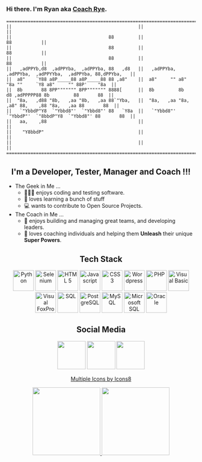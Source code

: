 ### Hi there. I'm Ryan aka [Coach Rye][website]. <!-- https://ascii.co.uk/art -->

```
=================================================================================================================
||                                               ||                                                            ||
||                                    88         ||                                               88           ||
||                                    88         ||                                               88           ||
||                                    88         ||                                               88           ||
||   ,adPPYb,d8  ,adPPYba,  ,adPPYba, 88   ,d8   ||   ,adPPYba,  ,adPPYba,  ,adPPYYba,  ,adPPYba, 88,dPPYba,   ||
||  a8"    `Y88 a8P_____88 a8P_____88 88 ,a8"    ||  a8"     "" a8"     "8a ""     `Y8 a8"     "" 88P'    "8a  ||
||  8b       88 8PP""""""" 8PP""""""" 8888[      ||  8b         8b       d8 ,adPPPPP88 8b         88       88  ||
||  "8a,   ,d88 "8b,   ,aa "8b,   ,aa 88`"Yba,   ||  "8a,   ,aa "8a,   ,a8" 88,    ,88 "8a,   ,aa 88       88  ||
||   `"YbbdP"Y8  `"Ybbd8"'  `"Ybbd8"' 88   `Y8a  ||   `"Ybbd8"'  `"YbbdP"'  `"8bbdP"Y8  `"Ybbd8"' 88       88  ||
||   aa,    ,88                                  ||                                                            ||
||    "Y8bbdP"                                   ||                                                            ||
||                                               ||                                                            ||
=================================================================================================================
```
<h2 align="center">I'm a Developer, Tester, Manager and Coach !!!</h2>

<!--
- 🔭 I’m currently working on ...
- 🌱 I’m currently learning ...
- 👯 I’m looking to collaborate on ...
- 🤔 I’m looking for help with ...
- 💬 Ask me about ...
- 📫 How to reach me: ...
- 😄 Pronouns: ...
- ⚡ Fun fact: ...
-->

- The Geek in Me ... 
   - 👨🏻‍💻 enjoys coding and testing software. 
   - 📖 loves learning a bunch of stuff 
   - 💻 wants to contribute to Open Source Projects.
- The Coach in Me ...
   - 👥 enjoys building and managing great teams, and developing leaders. 
   - 🌱 loves coaching individuals and helping them **Unleash** their unique **Super Powers**.

<h2 align="center">Tech Stack</h2>
<!-- https://www.flaticon.com/packs/software-development-logos --> <!-- icons8.com -->

<p align="center">
   <img width="55" src="https://img.icons8.com/color/144/000000/python--v2.png" alt="Python"/> <img width="55" src="https://upload.wikimedia.org/wikipedia/commons/thumb/d/d5/Selenium_Logo.png/100px-Selenium_Logo.png" alt="Selenium"/> <img width="55" src="https://image.flaticon.com/icons/png/512/919/919827.png" alt="HTML 5"> <img width="55" src="https://image.flaticon.com/icons/png/512/919/919828.png" alt="Javascript"> <img width="55" src="https://image.flaticon.com/icons/png/512/919/919826.png" alt="CSS 3"> <img width="55" src="https://img.icons8.com/color/144/000000/wordpress.png" alt="Wordpress"/> <img width="55" src="https://image.flaticon.com/icons/png/512/919/919830.png" alt="PHP"> <img width="55" src="https://image.flaticon.com/icons/png/512/919/919844.png" alt="Visual Basic"/> <img width="55" src="https://upload.wikimedia.org/wikipedia/commons/6/64/Foxpro-icon.png" alt="Visual FoxPro"/> <img width="55" src="https://img.icons8.com/color/96/000000/sql.png" alt="SQL"/> <img width="55" src="https://img.icons8.com/color/144/000000/postgreesql.png" alt="PostgreSQL"/> <img width="55" src="https://image.flaticon.com/icons/png/512/919/919836.png" alt="MySQL"> <img width="55" src="https://img.icons8.com/color/144/000000/microsoft-sql-server.png" alt="Microsoft SQL"/> <img width="55" src="https://img.icons8.com/color/100/000000/oracle-logo.png" alt="Oracle"/> 
</p>

<h2 align="center">Social Media</h2>
<p align="center">
   <a href="https://www.linkedin.com/in/ryansalvanera"><img height="75" src="https://cdn2.iconfinder.com/data/icons/black-white-social-media/32/online_social_media_linked_in-256.png"></a> <a href="https://twitter.com/coachrye34"><img height="75" src="https://cdn2.iconfinder.com/data/icons/black-white-social-media/32/online_social_media_twitter-256.png"></a> <a href="https://instagr.am/coachrye"><img height="75" src="https://cdn2.iconfinder.com/data/icons/black-white-social-media/32/instagram_online_social_media-256.png"></a>
</p>

<!-- 
### Now Playing on Spotify 🎧
[<img src="https://now-playing-codestackr.vercel.app/api/spotify-playing" alt="coachRye Spotify Playing" width="350" />](https://open.spotify.com/user/ryansalvanera)
TODO: https://github.com/codeSTACKr
TODO: https://www.youtube.com/watch?v=n6d4KHSKqGk
-->


[website]: https://coachrye.com
[linkedin]: https://www.linkedin.com/in/ryansalvanera
[twitter]: https://twitter.com/coachrye34
[instagram]: https://instagr.am/coachrye
<p align="center">
   <a href="https://icons8.com/icon/">Multiple Icons by Icons8</a>
</p>
  
<div align="center">
  <a href="https://github.com/coachrye">
  <img height="180em" src="https://github-readme-stats.vercel.app/api?username=coachrye&show_icons=true&theme=gradient&include_all_commits=true&count_private=true"/>
  <img height="180em" src="https://github-readme-stats.vercel.app/api/top-langs/?username=coachrye&layout=compact&langs_count=7&theme=gradient"/>
</div>




